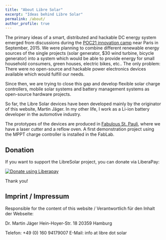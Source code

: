 ```yaml
---
title: "About Libre Solar"
excerpt: "Ideas behind Libre Solar"
permalink: /about/
author_profile: true
---
```


The primary ideas of a smart, distributed and hackable DC energy system emerged from discussions during the [POC21 innovation camp](http://www.poc21.cc/) near Paris in September, 2015. We were planning to combine different renewable energy sources of the single projects (solar generator, $30 wind turbine, bicycle generator) into a system which would be able to provide energy for small household consumers, green houses, electric bikes, etc.. The only problem: There were no open-source and hackable power electronics devices available which would fulfill our needs.

Since then, we are trying to close this gap and develop flexible solar charge controllers, mobile solar systems and battery management systems as open-source hardware projects.

So far, the Libre Solar devices have been developed mainly by the originator of this website, Martin Jäger. In my other life, I work as a Li-ion battery developer in the automotive industry.

The prototypes of the devices are produced in [Fabulous St. Pauli](http://www.fablab-hamburg.org/), where we have a laser cutter and a reflow oven. A first demonstration project using the MPPT charge controller is installed in the FabLab.

## Donation

If you want to support the LibreSolar project, you can donate via LiberaPay:

<script src="https://liberapay.com/LibreSolar/widgets/button.js"></script>
<noscript><a href="https://liberapay.com/LibreSolar/donate"><img alt="Donate using Liberapay" src="https://liberapay.com/assets/widgets/donate.svg"></a></noscript>

Thank you!

## Imprint / Impressum

Responsible for the content of this website / Verantwortlich für den Inhalt der Webseite:

Dr. Martin Jäger
Hein-Hoyer-Str. 18
20359 Hamburg

Telefon: +49 (0) 160 94179007
E-Mail: info at libre dot solar
